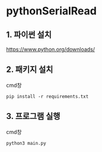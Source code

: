 # pythonSerialRead

## 1. 파이썬 설치

https://www.python.org/downloads/

## 2. 패키지 설치

cmd창

    pip install -r requirements.txt

## 3. 프로그램 실행

cmd창

    python3 main.py

